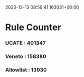 2023-12-13 08:59:41.163031+00:00
# Rule Counter 
 ### UCATE : 401347

 ### Veneto : 158380

 ### Allowlist : 13930